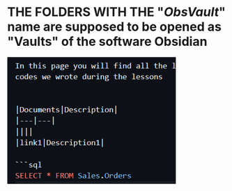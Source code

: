 # **THE FOLDERS WITH THE "*ObsVault*" name are supposed to be opened as "Vaults" of the software Obsidian**
![Alt text](image.png)
